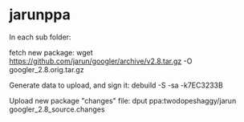 # jarunppa

In each sub folder:

fetch new package:
wget https://github.com/jarun/googler/archive/v2.8.tar.gz -O googler_2.8.orig.tar.gz

Generate data to upload, and sign it:
debuild  -S  -sa -k7EC3233B

Upload new package "changes" file:
dput ppa:twodopeshaggy/jarun googler_2.8_source.changes
